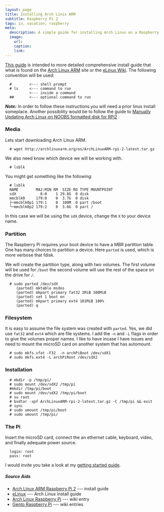 ```yaml
---
layout: page
title: Installing Arch Linix ARM
subtitle: Raspberry Pi 2
tags: io, vacation, raspberry
meta:
  description: A simple guide for installing Arch Linux on a Raspberry Pi
  image:
    url:
    caption:
    link:
---
```


[This guide][findME] is intended to more detailed comprehensive install guide that what is found on the [Arch Linux ARM][alarm] site or the [eLinux Wiki][elinux]. The following convention will be used:

      #        <--- shell prompt
      # ls     <--- command to run
               <--- inside a command
      ##       <--- optional command to run


***Note:*** In order to follow these instructions you will need a prior linux install someplace. Another possibility would be to follow the guide to [Manually Updating Arch Linux on NOOBS formatted disk for RPi2][rHOWTO] .


### Media
Lets start downloading Arch Linux ARM.

      # wget http://archlinuxarm.org/os/ArchLinuxARM-rpi-2-latest.tar.gz

We also need know which device we will be working with.

      # lsblk

You might get something like the following:

      # lsblk
      NAME        MAJ:MIN RM  SIZE RO TYPE MOUNTPOINT
      sdX           8:0    1 29.8G  0 disk
      mmcblk0     179:0    0  3.7G  0 disk
      ├─mmcblk0p1 179:1    0  100M  0 part /boot
      └─mmcblk0p2 179:2    0  3.6G  0 part /

In this case we will be using the `sdX` device, change the `X` to your device name.

### Partition
The Raspberry Pi requires your boot device to have a MBR partition table. One has many choices to partition a device. Here `parted` is used, which is more verbose that fdisk.

We will create the partition type, along with two volumes. The first volume will be used for `/boot` the second volume will use the rest of the space on the drive for `/`.

      # sudo parted /dev/sdX
         (parted) mktable msdos
         (parted) mkpart primary fat32 2MiB 100MiB
         (parted) set 1 boot on
         (parted) mkpart primary ext4 101MiB 100%
         (parted) q

### Filesystem
It is easy to assume the file system was created with `parted`. Yes, we did use `fat32` and `ext4` which are file systems. I add the `-n` and `-L` flags in order to give the volumes proper names. I like to have incase I have issues and need to mount the microSD card on another system that has automount.

      # sudo mkfs.vfat -F32  -n archPiBoot /dev/sdX1
      # sudo mkfs.ext4 -L archPiRoot /dev/sdX2

### Installation

      # mkdir -p /tmp/pi/
      # sudo mount /dev/sdX2 /tmp/pi
      #mkdir /tmp/pi/boot
      # sudo mount /dev/sdX2 /tmp/pi/boot
      # su root
      # bsdtar -xpf ArchLinuxARM-rpi-2-latest.tar.gz -C /tmp/pi && exit
      # sync
      # sudo umount /tmp/pi/boot
      # sudo umount /tmp/pi/

### The Pi
Insert the microSD card, connect the an ethernet cable, keyboard, video, and finally adequate power source.

      login: root
      pass: root

I would invite you take a look at my [getting started guide][next].

##### Source Aids
* [Arch Linux ARM Raspberry Pi 2][alarm] --- install guide
* [eLinux][elinux] --- Arch Linux install guide
* [Arch Linux Raspberry Pi][arch-rp-wiki] --- wiki entry
* [Gento Raspberry Pi][gento-rp-wiki] --- wiki entries

[alarm]: http://archlinuxarm.org/platforms/armv7/broadcom/raspberry-pi-2#qt-platform_tabs-ui-tabs2
[elinux]: http://elinux.org/ArchLinux_Install_Guide
[arch-rp-wiki]: https://wiki.archlinux.org/index.php/Raspberry_Pi
[gento-rp-wiki]: http://wiki.gentoo.org/wiki/Raspberry_Pi
[rHOWTO]: https://www.reddit.com/r/raspberry_pi/comments/2ytvhg/how_to_manually_updating_arch_linux_on_noobs/
[findME]: http://nullog.net/io/pi/rasp-arch-install
[next]: /io/pi/rasp-arch-next/
